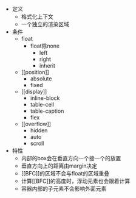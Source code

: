 - 定义
	- 格式化上下文
	- 一个独立的渲染区域
- 条件
	- float
		- float除none
			- left
			- right
			- inherit
	- [[position]]
		- absolute
		- fixed
	- [[display]]
		- inline-block
		- table-cell
		- table-caption
		- flex
	- [[overflow]]
		- hidden
		- auto
		- scroll
- 特性
	- 内部的box会在垂直方向一个接一个的放置
	- 垂直方向上的距离由margin决定
	- [[BFC]]的区域不会与float的区域重叠
	- 计算[[BFC]]的高度时，浮动元素也会跟着计算
	- 容器内部的子元素不会影响外面元素